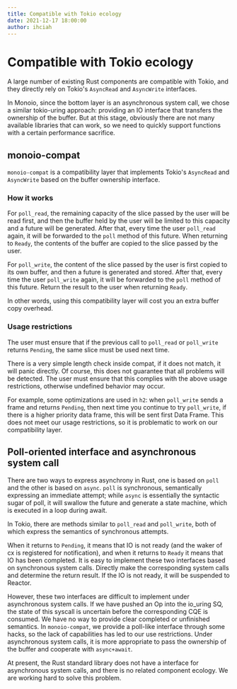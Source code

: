 ```yaml
---
title: Compatible with Tokio ecology
date: 2021-12-17 18:00:00
author: ihciah
---
```


# Compatible with Tokio ecology
A large number of existing Rust components are compatible with Tokio, and they directly rely on Tokio's `AsyncRead` and `AsyncWrite` interfaces.

In Monoio, since the bottom layer is an asynchronous system call, we chose a similar tokio-uring approach: providing an IO interface that transfers the ownership of the buffer. But at this stage, obviously there are not many available libraries that can work, so we need to quickly support functions with a certain performance sacrifice.

## monoio-compat
`monoio-compat` is a compatibility layer that implements Tokio's `AsyncRead` and `AsyncWrite` based on the buffer ownership interface.

### How it works
For `poll_read`, the remaining capacity of the slice passed by the user will be read first, and then the buffer held by the user will be limited to this capacity and a future will be generated. After that, every time the user `poll_read` again, it will be forwarded to the `poll` method of this future. When returning to `Ready`, the contents of the buffer are copied to the slice passed by the user.

For `poll_write`, the content of the slice passed by the user is first copied to its own buffer, and then a future is generated and stored. After that, every time the user `poll_write` again, it will be forwarded to the `poll` method of this future. Return the result to the user when returning `Ready`.

In other words, using this compatibility layer will cost you an extra buffer copy overhead.

### Usage restrictions
The user must ensure that if the previous call to `poll_read` or `poll_write` returns `Pending`, the same slice must be used next time.

There is a very simple length check inside compat, if it does not match, it will panic directly. Of course, this does not guarantee that all problems will be detected. The user must ensure that this complies with the above usage restrictions, otherwise undefined behavior may occur.

For example, some optimizations are used in `h2`: when `poll_write` sends a frame and returns `Pending`, then next time you continue to try `poll_write`, if there is a higher priority data frame, this will be sent first Data Frame. This does not meet our usage restrictions, so it is problematic to work on our compatibility layer.

## Poll-oriented interface and asynchronous system call
There are two ways to express asynchrony in Rust, one is based on `poll` and the other is based on `async`. `poll` is synchronous, semantically expressing an immediate attempt; while `async` is essentially the syntactic sugar of poll, it will swallow the future and generate a state machine, which is executed in a loop during await.

In Tokio, there are methods similar to `poll_read` and `poll_write`, both of which express the semantics of synchronous attempts.

When it returns to `Pending`, it means that IO is not ready (and the waker of cx is registered for notification), and when it returns to `Ready` it means that IO has been completed. It is easy to implement these two interfaces based on synchronous system calls. Directly make the corresponding system calls and determine the return result. If the IO is not ready, it will be suspended to Reactor.

However, these two interfaces are difficult to implement under asynchronous system calls. If we have pushed an Op into the io_uring SQ, the state of this syscall is uncertain before the corresponding CQE is consumed. We have no way to provide clear completed or unfinished semantics. In `monoio-compat`, we provide a poll-like interface through some hacks, so the lack of capabilities has led to our use restrictions. Under asynchronous system calls, it is more appropriate to pass the ownership of the buffer and cooperate with `async+await`.

At present, the Rust standard library does not have a interface for asynchronous system calls, and there is no related component ecology. We are working hard to solve this problem.